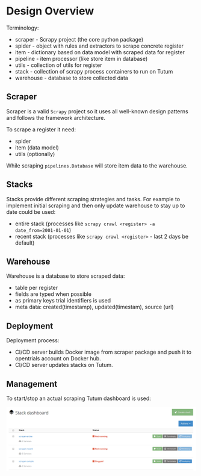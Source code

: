 # Design Overview

Terminology:
- scraper - Scrapy project (the core python package)
- spider - object with rules and extractors to scrape concrete register
- item - dictionary based on data model with scraped data for register
- pipeline - item processor (like store item in database)
- utils - collection of utils for register
- stack - collection of scrapy process containers to run on Tutum
- warehouse - database to store collected data

## Scraper

Scraper is a valid `Scrapy` project so it uses all well-known
design patterns and follows the framework architecture.

To scrape a register it need:
- spider
- item (data model)
- utils (optionally)

While scraping `pipelines.Database` will store item data to the warehouse.

## Stacks

Stacks provide different scraping strategies and tasks.
For example to implement initial scraping and then only
update warehouse to stay up to date could be used:
- entire stack (processes like `scrapy crawl <register> -a date_from=2001-01-01`)
- recent stack (processes like `scrapy crawl <register>` - last 2 days be default)

## Warehouse

Warehouse is a database to store scraped data:
- table per register
- fields are typed when possible
- as primary keys trial identifiers is used
- meta data: created(timestamp), updated(timestam), source (url)

## Deployment

Deployment process:
- CI/CD server builds Docker image from scraper package and push
it to opentrials account on Docker hub.
- CI/CD server updates stacks on Tutum.

## Management

To start/stop an actual scraping Tutum dashboard is used:

![Dashboard Storage](dashboard.png)
